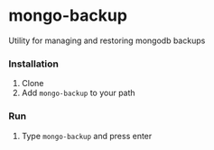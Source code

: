 # mongo-backup
Utility for managing and restoring mongodb backups

### Installation
1. Clone
2. Add `mongo-backup` to your path

### Run

1. Type `mongo-backup` and press enter
